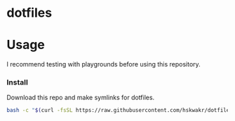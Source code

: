 # dotfiles

# Usage
I recommend testing with playgrounds before using this repository.

### Install
Download this repo and make symlinks for dotfiles.
```sh
bash -c "$(curl -fsSL https://raw.githubusercontent.com/hskwakr/dotfiles/main/bin/install.sh)"
```

